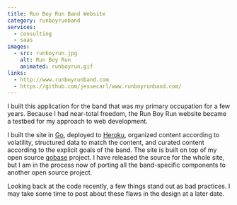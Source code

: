 ```yaml
---
title: Run Boy Run Band Website
category: runboyrunband
services:
  - consulting
  - saas
images:
  - src: runboyrun.jpg
    alt: Run Boy Run
    animated: runboyrun.gif
links:
  - http://www.runboyrunband.com
  - https://github.com/jessecarl/www.runboyrunband.com/
---
```


I built this application for the band that was my primary occupation for a few
years. Because I had near-total freedom, the Run Boy Run website became a
testbed for my approach to web development.<!--more-->

I built the site in [Go](http://golang.org), deployed to
[Heroku](http://heroku.com), organized content according to volatility,
structured data to match the content, and curated content according to the
explicit goals of the band. The site is built on top of my open source
[gobase](http://github.com/lazyengineering/gobase) project. I have released
the source for the whole site, but I am in the process now of porting all the
band-specific components to another open source project.

Looking back at the code recently, a few things stand out as bad practices. I
may take some time to post about these flaws in the design at a later date.
